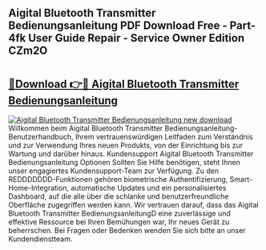 ## Aigital Bluetooth Transmitter Bedienungsanleitung PDF Download Free - Part-4fk User Guide Repair - Service Owner Edition CZm2O

# <h2><a href="http://df41w20.blite.top/?on=Aigital+Bluetooth+Transmitter+Bedienungsanleitung">🔗Download 👉🔴 Aigital Bluetooth Transmitter Bedienungsanleitung</a></h2>

[![Aigital Bluetooth Transmitter Bedienungsanleitung new download](https://i.imgur.com/lujVjoI.png)](http://df41w20.blite.top/?on=Aigital+Bluetooth+Transmitter+Bedienungsanleitung)
Willkommen beim Aigital Bluetooth Transmitter Bedienungsanleitung-Benutzerhandbuch, Ihrem vertrauenswürdigen Leitfaden zum Verständnis und zur Verwendung Ihres neuen Produkts, von der Einrichtung bis zur Wartung und darüber hinaus. Kundensupport Aigital Bluetooth Transmitter Bedienungsanleitung Optionen Sollten Sie Hilfe benötigen, steht Ihnen unser engagiertes Kundensupport-Team zur Verfügung. Zu den REDDDDDDD-Funktionen gehören biometrische Authentifizierung, Smart-Home-Integration, automatische Updates und ein personalisiertes Dashboard, auf die alle über die schlanke und benutzerfreundliche Oberfläche zugegriffen werden kann. Wir vertrauen darauf, dass das Aigital Bluetooth Transmitter BedienungsanleitungD eine zuverlässige und effektive Ressource bei Ihren Bemühungen war, Ihr neues Gerät zu beherrschen. Bei Fragen oder Bedenken wenden Sie sich bitte an unser Kundendienstteam.
